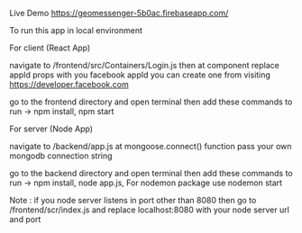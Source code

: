 Live Demo https://geomessenger-5b0ac.firebaseapp.com/

To run this app in local environment

For client (React App)

navigate to /frontend/src/Containers/Login.js
then at <FacebookLogin /> component replace appId props with you facebook appId
you can create one from visiting https://developer.facebook.com

go to the frontend directory and open terminal then add these commands to run ->
npm install,
npm start

For server (Node App)

navigate to /backend/app.js
at mongoose.connect() function pass your own mongodb connection string

go to the backend directory and open terminal then add these commands to run ->
npm install,
node app.js,
For nodemon package use nodemon start

Note : if you node server listens in port other than 8080 then go to /frontend/scr/index.js and replace localhost:8080 with your node server url and port
